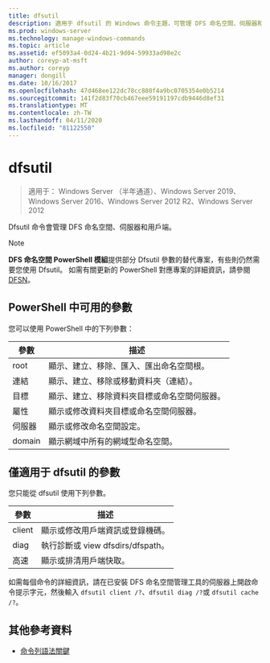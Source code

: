 ```yaml
---
title: dfsutil
description: 適用于 dfsutil 的 Windows 命令主題，可管理 DFS 命名空間、伺服器和用戶端。 dfsutil 命令會使用原始的分散式檔案系統術語，並提供更新的 DFS 命名空間術語，做為大部分命令的說明。
ms.prod: windows-server
ms.technology: manage-windows-commands
ms.topic: article
ms.assetid: ef5093a4-0d24-4b21-9d04-59933ad98e2c
author: coreyp-at-msft
ms.author: coreyp
manager: dongill
ms.date: 10/16/2017
ms.openlocfilehash: 47d468ee122dc78cc880f4a9bc0705354e0b5214
ms.sourcegitcommit: 141f2d83f70cb467eee59191197cdb9446d8ef31
ms.translationtype: MT
ms.contentlocale: zh-TW
ms.lasthandoff: 04/11/2020
ms.locfileid: "81122550"
---
```

# <a name="dfsutil"></a>dfsutil

>適用于： Windows Server （半年通道）、Windows Server 2019、Windows Server 2016、Windows Server 2012 R2、Windows Server 2012

Dfsutil 命令會管理 DFS 命名空間、伺服器和用戶端。

>[!NOTE]
>**DFS 命名空間 PowerShell 模組**提供部分 Dfsutil 參數的替代專案，有些則仍然需要您使用 Dfsutil。 如需有關更新的 PowerShell 對應專案的詳細資訊，請參閱[DFSN](https://docs.microsoft.com/powershell/module/dfsn/?view=win10-ps)。

## <a name="parameters-available-in-powershell"></a>PowerShell 中可用的參數

您可以使用 PowerShell 中的下列參數：

| 參數 | 描述 |
| --------- | ----------- |
| root | 顯示、建立、移除、匯入、匯出命名空間根。 |
| 連結 | 顯示、建立、移除或移動資料夾（連結）。 |
| 目標 | 顯示、建立、移除資料夾目標或命名空間伺服器。 |
| 屬性 | 顯示或修改資料夾目標或命名空間伺服器。 |
| 伺服器 | 顯示或修改命名空間設定。 |
| domain | 顯示網域中所有的網域型命名空間。 |

## <a name="parameters-only-available-in-dfsutil"></a>僅適用于 dfsutil 的參數

您只能從 dfsutil 使用下列參數。

| 參數 | 描述 |
| --------- | ----------- |
| client | 顯示或修改用戶端資訊或登錄機碼。 |
| diag | 執行診斷或 view dfsdirs/dfspath。 |
| 高速 | 顯示或排清用戶端快取。 |

如需每個命令的詳細資訊，請在已安裝 DFS 命名空間管理工具的伺服器上開啟命令提示字元，然後輸入 `dfsutil client /?`、`dfsutil diag /?`或 `dfsutil cache /?`。

## <a name="additional-references"></a>其他參考資料

- [命令列語法關鍵](command-line-syntax-key.md)